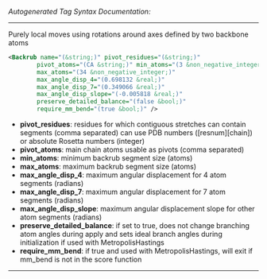 <!-- THIS IS AN AUTOGENERATED FILE: Don't edit it directly, instead change the schema definition in the code itself. -->

_Autogenerated Tag Syntax Documentation:_

---
Purely local moves using rotations around axes defined by two backbone atoms

```xml
<Backrub name="(&string;)" pivot_residues="(&string;)"
        pivot_atoms="(CA &string;)" min_atoms="(3 &non_negative_integer;)"
        max_atoms="(34 &non_negative_integer;)"
        max_angle_disp_4="(0.698132 &real;)"
        max_angle_disp_7="(0.349066 &real;)"
        max_angle_disp_slope="(-0.005818 &real;)"
        preserve_detailed_balance="(false &bool;)"
        require_mm_bend="(true &bool;)" />
```

-   **pivot_residues**: residues for which contiguous stretches can contain segments (comma separated) can use PDB numbers ([resnum][chain]) or absolute Rosetta numbers (integer)
-   **pivot_atoms**: main chain atoms usable as pivots (comma separated)
-   **min_atoms**: minimum backrub segment size (atoms)
-   **max_atoms**: maximum backrub segment size (atoms)
-   **max_angle_disp_4**: maximum angular displacement for 4 atom segments (radians)
-   **max_angle_disp_7**: maximum angular displacement for 7 atom segments (radians)
-   **max_angle_disp_slope**: maximum angular displacement slope for other atom segments (radians)
-   **preserve_detailed_balance**: if set to true, does not change branching atom angles during apply and sets ideal branch angles during initialization if used with MetropolisHastings
-   **require_mm_bend**: if true and used with MetropolisHastings, will exit if mm_bend is not in the score function

---
